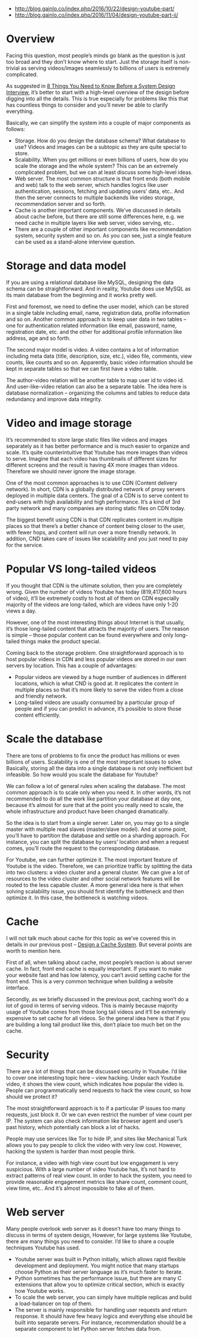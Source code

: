 * http://blog.gainlo.co/index.php/2016/10/22/design-youtube-part/
* http://blog.gainlo.co/index.php/2016/11/04/design-youtube-part-ii/

# Overview

Facing this question, most people’s minds go blank as the question is just too broad and they don’t know where to start. Just the storage itself is non-trivial as serving videos/images seamlessly to billions of users is extremely complicated.

As suggested in [8 Things You Need to Know Before a System Design Interview](http://blog.gainlo.co/index.php/2015/10/22/8-things-you-need-to-know-before-system-design-interviews/), it’s better to start with a high-level overview of the design before digging into all the details. This is true especially for problems like this that has countless things to consider and you’ll never be able to clarify everything.

Basically, we can simplify the system into a couple of major components as follows:

* Storage. How do you design the database schema? What database to use? Videos and images can be a subtopic as they are quite special to store.
* Scalability. When you get millions or even billions of users, how do you scale the storage and the whole system? This can be an extremely complicated problem, but we can at least discuss some high-level ideas.
* Web server. The most common structure is that front ends (both mobile and web) talk to the web server, which handles logics like user authentication, sessions, fetching and updating users’ data, etc.. And then the server connects to multiple backends like video storage, recommendation server and so forth.
* Cache is another important components. We’ve discussed in details about cache before, but there are still some differences here, e.g. we need cache in multiple layers like web server, video serving, etc..
* There are a couple of other important components like recommendation system, security system and so on. As you can see, just a single feature can be used as a stand-alone interview question.

# Storage and data model

If you are using a relational database like MySQL, designing the data schema can be straightforward. And in reality, Youtube does use MySQL as its main database from the beginning and it works pretty well.

First and foremost, we need to define the user model, which can be stored in a single table including email, name, registration data, profile information and so on. Another common approach is to keep user data in two tables – one for authentication related information like email, password, name, registration date, etc. and the other for additional profile information like address, age and so forth.

The second major model is video. A video contains a lot of information including meta data (title, description, size, etc.), video file, comments, view counts, like counts and so on. Apparently, basic video information should be kept in separate tables so that we can first have a video table.

The author-video relation will be another table to map user id to video id. And user-like-video relation can also be a separate table. The idea here is database normalization – organizing the columns and tables to reduce data redundancy and improve data integrity.

# Video and image storage

It’s recommended to store large static files like videos and images separately as it has better performance and is much easier to organize and scale. It’s quite counterintuitive that Youtube has more images than videos to serve. Imagine that each video has thumbnails of different sizes for different screens and the result is having 4X more images than videos. Therefore we should never ignore the image storage.

One of the most common approaches is to use CDN (Content delivery network). In short, CDN is a globally distributed network of proxy servers deployed in multiple data centers. The goal of a CDN is to serve content to end-users with high availability and high performance. It’s a kind of 3rd party network and many companies are storing static files on CDN today.

The biggest benefit using CDN is that CDN replicates content in multiple places so that there’s a better chance of content being closer to the user, with fewer hops, and content will run over a more friendly network. In addition, CND takes care of issues like scalability and you just need to pay for the service.

# Popular VS long-tailed videos

If you thought that CDN is the ultimate solution, then you are completely wrong. Given the number of videos Youtube has today (819,417,600 hours of video), it’ll be extremely costly to host all of them on CDN especially majority of the videos are long-tailed, which are videos have only 1-20 views a day.

However, one of the most interesting things about Internet is that usually, it’s those long-tailed content that attracts the majority of users. The reason is simple – those popular content can be found everywhere and only long-tailed things make the product special.

Coming back to the storage problem. One straightforward approach is to host popular videos in CDN and less popular videos are stored in our own servers by location. This has a couple of advantages:

* Popular videos are viewed by a huge number of audiences in different locations, which is what CND is good at. It replicates the content in multiple places so that it’s more likely to serve the video from a close and friendly network.  
* Long-tailed videos are usually consumed by a particular group of people and if you can predict in advance, it’s possible to store those content efficiently.  

# Scale the database

There are tons of problems to fix once the product has millions or even billions of users. Scalability is one of the most important issues to solve. Basically, storing all the data into a single database is not only inefficient but infeasible. So how would you scale the database for Youtube?

We can follow a lot of general rules when scaling the database. The most common approach is to scale only when you need it. In other words, it’s not recommended to do all the work like partition your database at day one, because it’s almost for sure that at the point you really need to scale, the whole infrastructure and product have been changed dramatically.

So the idea is to start from a single server. Later on, you may go to a single master with multiple read slaves (master/slave model). And at some point, you’ll have to partition the database and settle on a sharding approach. For instance, you can split the database by users’ location and when a request comes, you’ll route the request to the corresponding database.

For Youtube, we can further optimize it. The most important feature of Youtube is the video. Therefore, we can prioritize traffic by splitting the data into two clusters: a video cluster and a general cluster. We can give a lot of resources to the video cluster and other social network features will be routed to the less capable cluster. A more general idea here is that when solving scalability issue, you should first identify the bottleneck and then optimize it. In this case, the bottleneck is watching videos.

# Cache

I will not talk much about cache for this topic as we’ve covered this in details in our previous post – [Design a Cache System](http://blog.gainlo.co/index.php/2016/05/17/design-a-cache-system/). But several points are worth to mention here.

First of all, when talking about cache, most people’s reaction is about server cache. In fact, front end cache is equally important. If you want to make your website fast and has low latency, you can’t avoid setting cache for the front end. This is a very common technique when building a website interface.

Secondly, as we briefly discussed in the previous post, caching won’t do a lot of good in terms of serving videos. This is mainly because majority usage of Youtube comes from those long tail videos and it’ll be extremely expensive to set cache for all videos. So the general idea here is that if you are building a long tail product like this, don’t place too much bet on the cache.

# Security

There are a lot of things that can be discussed security in Youtube. I’d like to cover one interesting topic here – view hacking. Under each Youtube video, it shows the view count, which indicates how popular the video is. People can programmatically send requests to hack the view count, so how should we protect it?

The most straightforward approach is to if a particular IP issues too many requests, just block it. Or we can even restrict the number of view count per IP. The system can also check information like browser agent and user’s past history, which potentially can block a lot of hacks.

People may use services like Tor to hide IP, and sites like Mechanical Turk allows you to pay people to click the video with very low cost. However, hacking the system is harder than most people think.

For instance, a video with high view count but low engagement is very suspicious. With a large number of video Youtube has, it’s not hard to extract patterns of real view count. In order to hack the system, you need to provide reasonable engagement metrics like share count, comment count, view time, etc.. And it’s almost impossible to fake all of them.

# Web server

Many people overlook web server as it doesn’t have too many things to discuss in terms of system design, However, for large systems like Youtube, there are many things you need to consider. I’d like to share a couple techniques Youtube has used.

* Youtube server was built in Python initially, which allows rapid flexible development and deployment. You might notice that many startups choose Python as their server language as it’s much faster to iterate.  
* Python sometimes has the performance issue, but there are many C extensions that allow you to optimize critical section, which is exactly how Youtube works.  
* To scale the web server, you can simply have multiple replicas and build a load-balancer on top of them.  
* The server is mainly responsible for handling user requests and return response. It should have few heavy logics and everything else should be built into separate servers. For instance, recommendation should be a separate component to let Python server fetches data from.  

































